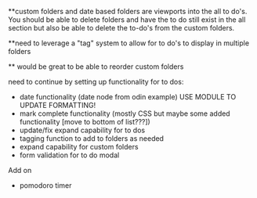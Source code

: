 \*\*custom folders and date based folders are viewports into the all to do's. You should be able to delete folders and have the to do still exist in the all section but also be able to delete the to-do's from the custom folders.

\*\*need to leverage a "tag" system to allow for to do's to display in multiple folders

\*\* would be great to be able to reorder custom folders

need to continue by setting up functionality for to dos:

- date functionality (date node from odin example) USE MODULE TO UPDATE FORMATTING!
- mark complete functionality (mostly CSS but maybe some added functionality [move to bottom of list???])
- update/fix expand capability for to dos
- tagging function to add to folders as needed
- expand capability for custom folders
- form validation for to do modal

Add on

- pomodoro timer
